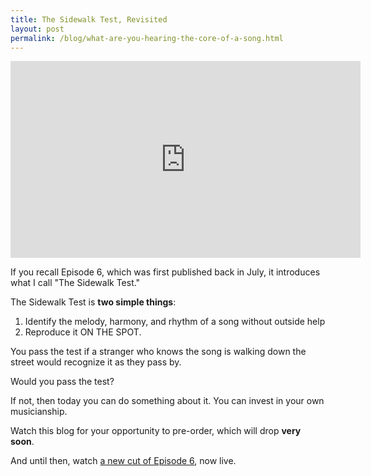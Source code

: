 ```yaml
---
title: The Sidewalk Test, Revisited
layout: post
permalink: /blog/what-are-you-hearing-the-core-of-a-song.html
---
```


<iframe width="560" height="315" src="https://www.youtube.com/embed/MaPj6x8I-58" frameborder="0" allowfullscreen></iframe>

If you recall Episode 6, which was first published back in July, it introduces what I call "The Sidewalk Test."

The Sidewalk Test is **two simple things**:

1) Identify the melody, harmony, and rhythm of a song without outside help
2) Reproduce it ON THE SPOT.

You pass the test if a stranger who knows the song is walking down the street would recognize it as they pass by.

Would you pass the test?

If not, then today you can do something about it. You can invest in your own musicianship.

Watch this blog for your opportunity to pre-order, which will drop **very soon**.

And until then, watch [a new cut of Episode 6](), now live.
